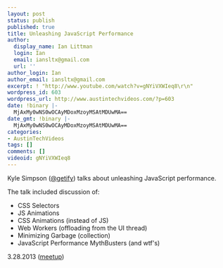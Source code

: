 ```yaml
---
layout: post
status: publish
published: true
title: Unleashing JavaScript Performance
author:
  display_name: Ian Littman
  login: Ian
  email: iansltx@gmail.com
  url: ''
author_login: Ian
author_email: iansltx@gmail.com
excerpt: ! "http://www.youtube.com/watch?v=gNYiVXWIeq8\r\n"
wordpress_id: 603
wordpress_url: http://www.austintechvideos.com/?p=603
date: !binary |-
  MjAxMy0wNS0wOCAyMDoxMzoyMSAtMDUwMA==
date_gmt: !binary |-
  MjAxMy0wNS0wOCAyMDoxMzoyMSAtMDUwMA==
categories:
- AustinTechVideos
tags: []
comments: []
videoid: gNYiVXWIeq8
---
```

Kyle Simpson (<a href="http://twitter.com/getify">@getify</a>) talks about
unleashing JavaScript performance.</p>
<p>The talk included discussion of:</p>
<ul>
<li>CSS Selectors</li>
<li>JS Animations</li>
<li>CSS Animations (instead of JS)</li>
<li>Web Workers (offloading from the UI thread)</li>
<li>Minimizing Garbage (collection)</li>
<li>JavaScript Performance MythBusters (and wtf's)</li>
</ul>
<p>3.28.2013 (<a href="http://www.meetup.com/Austin-Web-Performance-Group/events/109722482/">meetup</a>)</p>
